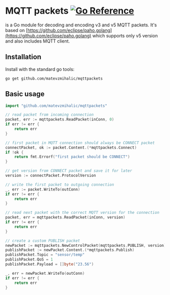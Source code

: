 MQTT packets [![Go Reference](https://pkg.go.dev/badge/github.com/matevzmihalic/mqttpackets.svg)](https://pkg.go.dev/github.com/matevzmihalic/mqttpackets)
============

is a Go module for decoding and encoding v3 and v5 MQTT packets.
It's based on [https://github.com/eclipse/paho.golang](https://github.com/eclipse/paho.golang)
which supports only v5 version and also includes MQTT client. 

Installation
------------

Install with the standard go tools:
```shell
go get github.com/matevzmihalic/mqttpackets
```

Basic usage
-----------

```go
import "github.com/matevzmihalic/mqttpackets"

// read packet from incoming connection
packet, err := mqttpackets.ReadPacket(inConn, 0)
if err != err {
	return err
}

// first packet in MQTT connection should always be CONNECT packet
connectPacket, ok := packet.Content.(*mqttpackets.Connect)
if !ok {
    return fmt.Errorf("first packet should be CONNECT")
}

// get version from CONNECT packet and save it for later
version := connectPacket.ProtocolVersion

// write the first packet to outgoing connection
_, err := packet.WriteTo(outConn)
if err != err {
    return err
}

// read next packet with the correct MQTT version for the connection
packet, err = mqttpackets.ReadPacket(inConn, version)
if err != err {
    return err
}

// create a custom PUBLISH packet
newPacket := mqttpackets.NewControlPacket(mqttpackets.PUBLISH, version)
publishPacket := newPacket.Content.(*mqttpackets.Publish)
publishPacket.Topic = "sensor/temp"
publishPacket.QoS = 1
publishPacket.Payload = []byte("23.56")

_, err = newPacket.WriteTo(outConn)
if err != err {
    return err
}
```
